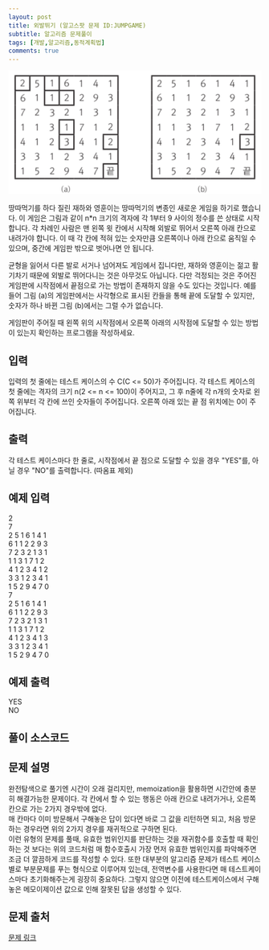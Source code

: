 ```yaml
---
layout: post
title: 외발뛰기 (알고스팟 문제 ID:JUMPGAME)
subtitle: 알고리즘 문제풀이
tags: [개발,알고리즘,동적계획법]
comments: true
---    
```



![problem-img](/assets/img/jumpgame.png)

땅따먹기를 하다 질린 재하와 영훈이는 땅따먹기의 변종인 새로운 게임을 하기로 했습니다. 이 게임은 그림과 같이 n*n 크기의 격자에 각 1부터 9 사이의 정수를 쓴 상태로 시작합니다. 각 차례인 사람은 맨 왼쪽 윗 칸에서 시작해 외발로 뛰어서 오른쪽 아래 칸으로 내려가야 합니다. 이 때 각 칸에 적혀 있는 숫자만큼 오른쪽이나 아래 칸으로 움직일 수 있으며, 중간에 게임판 밖으로 벗어나면 안 됩니다.

균형을 잃어서 다른 발로 서거나 넘어져도 게임에서 집니다만, 재하와 영훈이는 젊고 활기차기 때문에 외발로 뛰어다니는 것은 아무것도 아닙니다. 다만 걱정되는 것은 주어진 게임판에 시작점에서 끝점으로 가는 방법이 존재하지 않을 수도 있다는 것입니다. 예를 들어 그림 (a)의 게임판에서는 사각형으로 표시된 칸들을 통해 끝에 도달할 수 있지만, 숫자가 하나 바뀐 그림 (b)에서는 그럴 수가 없습니다.

게임판이 주어질 때 왼쪽 위의 시작점에서 오른쪽 아래의 시작점에 도달할 수 있는 방법이 있는지 확인하는 프로그램을 작성하세요.

## 입력

입력의 첫 줄에는 테스트 케이스의 수 C(C <= 50)가 주어집니다. 각 테스트 케이스의 첫 줄에는 격자의 크기 n(2 <= n <= 100)이 주어지고, 그 후 n줄에 각 n개의 숫자로 왼쪽 위부터 각 칸에 쓰인 숫자들이 주어집니다. 오른쪽 아래 있는 끝 점 위치에는 0이 주어집니다.

## 출력

각 테스트 케이스마다 한 줄로, 시작점에서 끝 점으로 도달할 수 있을 경우 "YES"를, 아닐 경우 "NO"를 출력합니다. (따옴표 제외)


## 예제 입력
2  
7  
2 5 1 6 1 4 1  
6 1 1 2 2 9 3  
7 2 3 2 1 3 1  
1 1 3 1 7 1 2  
4 1 2 3 4 1 2  
3 3 1 2 3 4 1  
1 5 2 9 4 7 0  
7  
2 5 1 6 1 4 1  
6 1 1 2 2 9 3  
7 2 3 2 1 3 1  
1 1 3 1 7 1 2  
4 1 2 3 4 1 3  
3 3 1 2 3 4 1  
1 5 2 9 4 7 0   

## 예제 출력
YES  
NO  

## 풀이 소스코드  
<script src="https://gist.github.com/overflow218/709272097d22fe1f25ef8a0c0eba0195.js"></script>  

## 문제 설명  

완전탐색으로 풀기엔 시간이 오래 걸리지만, memoization을 활용하면 시간안에 충분히 해결가능한 문제이다. 각 칸에서 할 수 있는 행동은 아래 칸으로 내려가거나, 오른쪽 칸으로 가는 2가지 경우밖에 없다.  
매 칸마다 이미 방문해서 구해놓은 답이 있다면 바로 그 값을 리턴하면 되고, 처음 방문하는 경우라면 위의 2가지 경우를 재귀적으로 구하면 된다.  
이런 유형의 문제를 풀때, 유효한 범위인지를 판단하는 것을 재귀함수를 호출할 때 확인하는 것 보다는 위의 코드처럼 매 함수호출시 가장 먼저 유효한 범위인지를 파악해주면 조금 더 깔끔하게 코드를 작성할 수 있다.
또한 대부분의 알고리즘 문제가 테스트 케이스별로 부분문제를 푸는 형식으로 이루어져 있는데, 전역변수를 사용한다면 매 테스트케이스마다 초기화해주는게 굉장히 중요하다. 그렇지 않으면 이전에 테스트케이스에서 구해놓은 메모이제이션 값으로 인해 잘못된 답을 생성할 수 있다.  

## 문제 출처  

<a href="https://www.algospot.com/judge/problem/read/JUMPGAME"> 문제 링크 </a>
